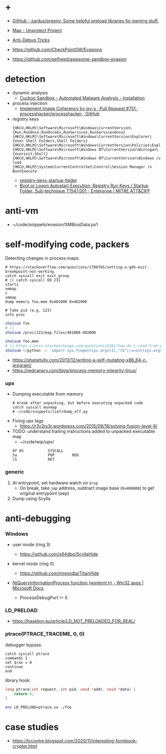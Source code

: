 # +

- [GitHub \- zardus/preeny: Some helpful preload libraries for pwning stuff\.](https://github.com/zardus/preeny)

- [Map \- Unprotect Project](https://search.unprotect.it/map)
- [Anti\-Debug Tricks](https://anti-debug.checkpoint.com/)
- https://github.com/CheckPointSW/Evasions
- https://github.com/seifreed/awesome-sandbox-evasion

# detection

- dynamic analysis
    - [Cuckoo Sandbox \- Automated Malware Analysis \- Installation](https://cuckoo.readthedocs.io/en/latest/installation/)
- process injection
    - [Implement Image Coherency by jxy\-s · Pull Request \#751 · processhacker/processhacker · GitHub](https://github.com/processhacker/processhacker/pull/751)
- registry keys
    ```
    {HKCU,HKLM}\Software\Microsoft\Windows\CurrentVersion\{Run,RunOnce,RunOnceEx,RunServices,RunServicesOnce}
    {HKCU,HKLM}\Software\Microsoft\Windows\CurrentVersion\Explorer\{User Shell Folders,Shell Folders}
    {HKCU,HKLM}\Software\Microsoft\Windows\CurrentVersion\Policies\Explorer\Run
    {HKCU,HKLM}\Software\Microsoft\Windows NT\CurrentVersion\Winlogon\{Userinit,Shell}
    {HKCU,HKLM}\Software\Microsoft\Windows NT\CurrentVersion\Windows /v load
    {HKCU,HKLM}\System\CurrentControlSet\Control\Session Manager /v BootExecute
    ```
    - [registry-keys-startup-folder](https://dmcxblue.gitbook.io/red-team-notes/persistence/registry-keys-startup-folder)
    - [Boot or Logon Autostart Execution: Registry Run Keys / Startup Folder, Sub\-technique T1547\.001 \- Enterprise \| MITRE ATT&CK&reg;](https://attack.mitre.org/techniques/T1547/001/)

# anti-vm

- ~/code/snippets/evasion/SMBiosData.ps1

# self-modifying code, packers

Detecting changes in process maps:

```gdb
# https://stackoverflow.com/questions/1780765/setting-a-gdb-exit-breakpoint-not-working
catch syscall exit exit_group
# || catch syscall 60 231
starti
vmmap
c
vmmap
dump memory foo.mem 0x401000 0x402000

# Take pid (e.g. 123)
info proc
```

```bash
sha1sum foo
# ||
sha1sum /proc/123/map_files/401000-402000

sha1sum foo.mem
# || https://unix.stackexchange.com/questions/6301/how-do-i-read-from-proc-pid-mem-under-linux
sha1sum <(python -c 'import sys;f=open(sys.argv[1],"rb");s=int(sys.argv[2]);e=int(sys.argv[3]);f.seek(s);sys.stdout.buffer.write(f.read(e-s))' /proc/123/mem $((0x401000)) $((0x402000)))
```

- https://shanetully.com/2013/12/writing-a-self-mutating-x86_64-c-program/
- https://redcanary.com/blog/process-memory-integrity-linux/

### upx

- Dumping executable from memory
    ```gdb
    # break after unpacking, but before executing unpacked code
    catch syscall munmap
    # ~/code/snippets/lief/dump_elf.py
    ```
- Fixing upx tags
    - https://r3v3rs3r.wordpress.com/2015/09/18/solving-fusion-level-9/
- TODO: understand trailing instructions added to unpacked executable map
    - ~/code/wip/upx/
    ```
    0f 05           SYSCALL
    5a              POP        RDX
    c5              RET
    ```

### generic

1. At entrypoint, set hardware watch on `$rsp`
    - On break, take `jmp` address, subtract image base (`0x400000`) to get original entrypoint (oep)
2. Dump using Scylla

# anti-debugging

### Windows

- user mode (ring 3)
    - https://github.com/x64dbg/ScyllaHide
- kernel mode (ring 0)
    - https://github.com/mrexodia/TitanHide

- [NtQueryInformationProcess function \(winternl\.h\) \- Win32 apps \| Microsoft Docs](https://docs.microsoft.com/en-us/windows/win32/api/winternl/nf-winternl-ntqueryinformationprocess?redirectedfrom=MSDN)
    - ProcessDebugPort != 0

### LD_PRELOAD

- https://haxelion.eu/article/LD_NOT_PRELOADED_FOR_REAL/

### ptrace(PTRACE_TRACEME, 0, 0)

debugger bypass:

```gdb
catch syscall ptrace
commands 1
set $rax = 0
continue
end
```

library hook:

```c
long ptrace(int request, int pid, void *addr, void *data) {
    return 0;
}
```

```bash
env LD_PRELOAD=ptrace.so ./foo
```

# case studies

- https://tccontre.blogspot.com/2020/11/interesting-formbook-crypter.html


